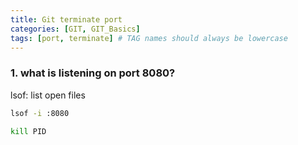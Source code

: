 ```yaml
---
title: Git terminate port
categories: [GIT, GIT_Basics]
tags: [port, terminate] # TAG names should always be lowercase
---
```


### 1. what is listening on port 8080?

lsof: list open files

```bash
lsof -i :8080
```

```bash
kill PID
```
